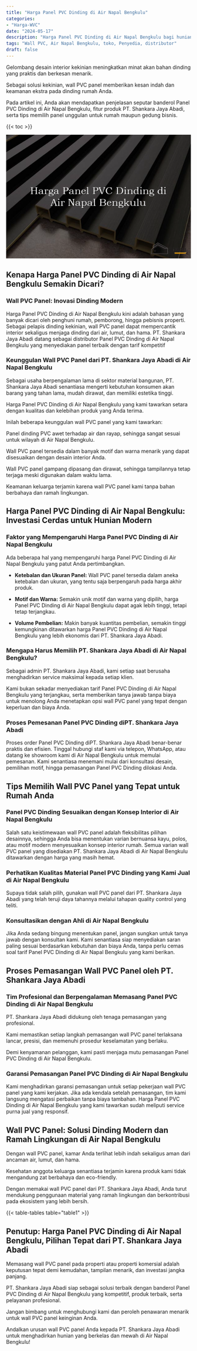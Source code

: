 ```yaml
---
title: "Harga Panel PVC Dinding di Air Napal Bengkulu"
categories: 
- "Harga-WVC"
date: "2024-05-17"
description: "Harga Panel PVC Dinding di Air Napal Bengkulu bagi hunian, perkantoran, serta toko. Panel berkualitas, variasi motif, variasi warna modern, dengan servis penempatan dikerjakan oleh teknisi ahli serta kepastian resmi!|Layanan penyediaan Panel PVC Dinding di Air Napal Bengkulu bagi kebutuhan rumah, kantor, maupun ritel, dengan produk terbaik dan penempatan oleh tim berpengalaman dan kepastian resmi.|Alternatif Panel PVC Dinding di Air Napal Bengkulu yang andal untuk rumah, perkantoran, serta ritel, bersama produk unggulan dan instalasi dikerjakan oleh tim profesional serta jaminan resmi.|Penyediaan Panel PVC Dinding di Air Napal Bengkulu bagi tempat tinggal, office, serta gerai, beserta produk berkualitas dan pemasangan dikerjakan oleh tenaga ahli ahli, dilengkapi dengan jaminan resmi.}"
tags: "Wall PVC, Air Napal Bengkulu, toko, Penyedia, distributor"
draft: false
---
```


Gelombang desain interior kekinian meningkatkan minat akan bahan dinding yang praktis dan berkesan menarik.

Sebagai solusi kekinian, wall PVC panel memberikan kesan indah dan keamanan ekstra pada dinding rumah Anda.

Pada artikel ini, Anda akan mendapatkan penjelasan seputar banderol Panel PVC Dinding di Air Napal Bengkulu, fitur produk PT. Shankara Jaya Abadi, serta tips memilih panel unggulan untuk rumah maupun gedung bisnis.

{{< toc >}}

![Harga Panel PVC Dinding di Air Napal Bengkulu](/images/Harga-WVC/Harga-Panel-PVC-Dinding-di-Air-Napal-Bengkulu.png)


## Kenapa Harga Panel PVC Dinding di Air Napal Bengkulu Semakin Dicari?

### Wall PVC Panel: Inovasi Dinding Modern

Harga Panel PVC Dinding di Air Napal Bengkulu kini adalah bahasan yang banyak dicari oleh penghuni rumah, pemborong, hingga pebisnis properti. Sebagai pelapis dinding kekinian, wall PVC panel dapat mempercantik interior sekaligus menjaga dinding dari air, lumut, dan hama. PT. Shankara Jaya Abadi datang sebagai distributor Panel PVC Dinding di Air Napal Bengkulu yang menyediakan panel terbaik dengan tarif kompetitif

### Keunggulan Wall PVC Panel dari PT. Shankara Jaya Abadi di Air Napal Bengkulu

Sebagai usaha berpengalaman lama di sektor material bangunan, PT. Shankara Jaya Abadi senantiasa mengerti kebutuhan konsumen akan barang yang tahan lama, mudah dirawat, dan memiliki estetika tinggi.

Harga Panel PVC Dinding di Air Napal Bengkulu yang kami tawarkan setara dengan kualitas dan kelebihan produk yang Anda terima.

Inilah beberapa keunggulan wall PVC panel yang kami tawarkan:

Panel dinding PVC awet terhadap air dan rayap, sehingga sangat sesuai untuk wilayah di Air Napal Bengkulu.

Wall PVC panel tersedia dalam banyak motif dan warna menarik yang dapat disesuaikan dengan desain interior Anda.

Wall PVC panel gampang dipasang dan dirawat, sehingga tampilannya tetap terjaga meski digunakan dalam waktu lama.

Keamanan keluarga terjamin karena wall PVC panel kami tanpa bahan berbahaya dan ramah lingkungan.

## Harga Panel PVC Dinding di Air Napal Bengkulu: Investasi Cerdas untuk Hunian Modern

### Faktor yang Mempengaruhi Harga Panel PVC Dinding di Air Napal Bengkulu

Ada beberapa hal yang mempengaruhi harga Panel PVC Dinding di Air Napal Bengkulu yang patut Anda pertimbangkan.

- **Ketebalan dan Ukuran Panel:** Wall PVC panel tersedia dalam aneka ketebalan dan ukuran, yang tentu saja berpengaruh pada harga akhir produk.

- **Motif dan Warna:** Semakin unik motif dan warna yang dipilih, harga Panel PVC Dinding di Air Napal Bengkulu dapat agak lebih tinggi, tetapi tetap terjangkau.

- **Volume Pembelian:** Makin banyak kuantitas pembelian, semakin tinggi kemungkinan ditawarkan harga Panel PVC Dinding di Air Napal Bengkulu yang lebih ekonomis dari PT. Shankara Jaya Abadi.

### Mengapa Harus Memilih PT. Shankara Jaya Abadi di Air Napal Bengkulu?

Sebagai admin PT. Shankara Jaya Abadi, kami setiap saat berusaha menghadirkan service maksimal kepada setiap klien.

Kami bukan sekadar menyediakan tarif Panel PVC Dinding di Air Napal Bengkulu yang terjangkau, serta memberikan tanya jawab tanpa biaya untuk menolong Anda menetapkan opsi wall PVC panel yang tepat dengan keperluan dan biaya Anda.

### Proses Pemesanan Panel PVC Dinding diPT. Shankara Jaya Abadi

Proses order Panel PVC Dinding diPT. Shankara Jaya Abadi benar-benar praktis dan efisien. Tinggal hubungi staf kami via telepon, WhatsApp, atau datang ke showroom kami di Air Napal Bengkulu untuk memulai pemesanan. Kami senantiasa menemani mulai dari konsultasi desain, pemilihan motif, hingga pemasangan Panel PVC Dinding dilokasi Anda.

## Tips Memilih Wall PVC Panel yang Tepat untuk Rumah Anda

### Panel PVC Dinding Sesuaikan dengan Konsep Interior di Air Napal Bengkulu

Salah satu keistimewaan wall PVC panel adalah fleksibilitas pilihan desainnya, sehingga Anda bisa menentukan varian bernuansa kayu, polos, atau motif modern menyesuaikan konsep interior rumah. Semua varian wall PVC panel yang disediakan PT. Shankara Jaya Abadi di Air Napal Bengkulu ditawarkan dengan harga yang masih hemat.

### Perhatikan Kualitas Material Panel PVC Dinding yang Kami Jual di Air Napal Bengkulu

Supaya tidak salah pilih, gunakan wall PVC panel dari PT. Shankara Jaya Abadi yang telah teruji daya tahannya melalui tahapan quality control yang teliti.

### Konsultasikan dengan Ahli di Air Napal Bengkulu

Jika Anda sedang bingung menentukan panel, jangan sungkan untuk tanya jawab dengan konsultan kami. Kami senantiasa siap menyediakan saran paling sesuai berdasarkan kebutuhan dan biaya Anda, tanpa perlu cemas soal tarif Panel PVC Dinding di Air Napal Bengkulu yang kami berikan.

## Proses Pemasangan Wall PVC Panel oleh PT. Shankara Jaya Abadi

### Tim Profesional dan Berpengalaman Memasang Panel PVC Dinding di Air Napal Bengkulu

PT. Shankara Jaya Abadi didukung oleh tenaga pemasangan yang profesional.

Kami memastikan setiap langkah pemasangan wall PVC panel terlaksana lancar, presisi, dan memenuhi prosedur keselamatan yang berlaku.

Demi kenyamanan pelanggan, kami pasti menjaga mutu pemasangan Panel PVC Dinding di Air Napal Bengkulu.

### Garansi Pemasangan Panel PVC Dinding di Air Napal Bengkulu

Kami menghadirkan garansi pemasangan untuk setiap pekerjaan wall PVC panel yang kami kerjakan. Jika ada kendala setelah pemasangan, tim kami langsung mengatasi perbaikan tanpa biaya tambahan. Harga Panel PVC Dinding di Air Napal Bengkulu yang kami tawarkan sudah meliputi service purna jual yang responsif.

## Wall PVC Panel: Solusi Dinding Modern dan Ramah Lingkungan di Air Napal Bengkulu

Dengan wall PVC panel, kamar Anda terlihat lebih indah sekaligus aman dari ancaman air, lumut, dan hama.

Kesehatan anggota keluarga senantiasa terjamin karena produk kami tidak mengandung zat berbahaya dan eco-friendly.

Dengan memakai wall PVC panel dari PT. Shankara Jaya Abadi, Anda turut mendukung penggunaan material yang ramah lingkungan dan berkontribusi pada ekosistem yang lebih bersih.

{{< table-tables table="table1" >}}

## Penutup: Harga Panel PVC Dinding di Air Napal Bengkulu, Pilihan Tepat dari PT. Shankara Jaya Abadi

Memasang wall PVC panel pada properti atau properti komersial adalah keputusan tepat demi kemudahan, tampilan menarik, dan investasi jangka panjang.

PT. Shankara Jaya Abadi siap sebagai solusi terbaik dengan banderol Panel PVC Dinding di Air Napal Bengkulu yang kompetitif, produk terbaik, serta pelayanan profesional.

Jangan bimbang untuk menghubungi kami dan peroleh penawaran menarik untuk wall PVC panel keinginan Anda.

Andalkan urusan wall PVC panel Anda kepada PT. Shankara Jaya Abadi untuk menghadirkan hunian yang berkelas dan mewah di Air Napal Bengkulu!